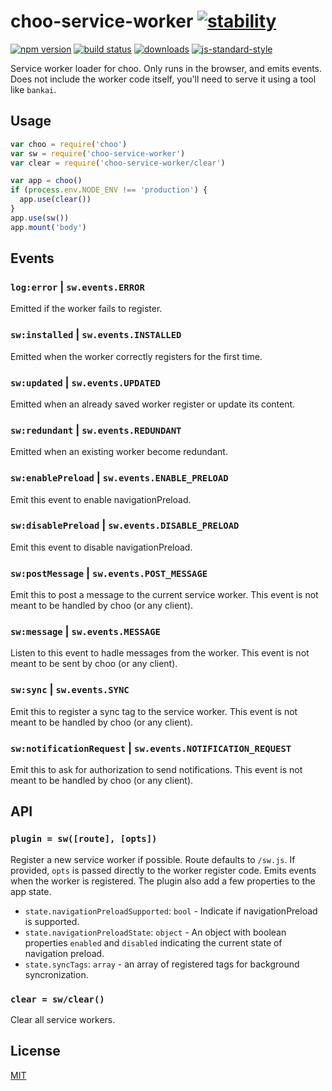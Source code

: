 # choo-service-worker [![stability][0]][1]
[![npm version][2]][3] [![build status][4]][5]
[![downloads][8]][9] [![js-standard-style][10]][11]

Service worker loader for choo. Only runs in the browser, and emits events.
Does not include the worker code itself, you'll need to serve it using a tool
like `bankai`.

## Usage
```js
var choo = require('choo')
var sw = require('choo-service-worker')
var clear = require('choo-service-worker/clear')

var app = choo()
if (process.env.NODE_ENV !== 'production') {
  app.use(clear())
}
app.use(sw())
app.mount('body')
```

## Events
### `log:error` | `sw.events.ERROR`
Emitted if the worker fails to register.

### `sw:installed` | `sw.events.INSTALLED`
Emitted when the worker correctly registers for the first time.

### `sw:updated` | `sw.events.UPDATED`
Emitted when an already saved worker register or update its content.

### `sw:redundant` | `sw.events.REDUNDANT`
Emitted when an existing worker become redundant.

### `sw:enablePreload` | `sw.events.ENABLE_PRELOAD`
Emit this event to enable navigationPreload.

### `sw:disablePreload` | `sw.events.DISABLE_PRELOAD`
Emit this event to disable navigationPreload.

### `sw:postMessage` | `sw.events.POST_MESSAGE`
Emit this to post a message to the current service worker. This event is not 
meant to be handled by choo (or any client).

### `sw:message` | `sw.events.MESSAGE`
Listen to this event to hadle messages from the worker. This event is not meant 
to be sent by choo (or any client).

### `sw:sync` | `sw.events.SYNC`
Emit this to register a sync tag to the service worker. This event is not 
meant to be handled by choo (or any client).

### `sw:notificationRequest` | `sw.events.NOTIFICATION_REQUEST`
Emit this to ask for authorization to send notifications. This event is not 
meant to be handled by choo (or any client).

## API
### `plugin = sw([route], [opts])`
Register a new service worker if possible. Route defaults to `/sw.js`. If
provided, `opts` is passed directly to the worker register code. Emits events
when the worker is registered.
The plugin also add a few properties to the app state.

- `state.navigationPreloadSupported`: `bool` - Indicate if navigationPreload is 
supported.
- `state.navigationPreloadState`: `object` - An object with boolean properties 
`enabled` and `disabled` indicating the current state of navigation preload.
- `state.syncTags`: `array` - an array of registered tags for background 
syncronization.

### `clear = sw/clear()`
Clear all service workers.

## License
[MIT](https://tldrlegal.com/license/mit-license)

[0]: https://img.shields.io/badge/stability-experimental-orange.svg?style=flat-square
[1]: https://nodejs.org/api/documentation.html#documentation_stability_index
[2]: https://img.shields.io/npm/v/choo-service-worker.svg?style=flat-square
[3]: https://npmjs.org/package/choo-service-worker
[4]: https://img.shields.io/travis/yoshuawuyts/choo-service-worker/master.svg?style=flat-square
[5]: https://travis-ci.org/yoshuawuyts/choo-service-worker
[6]: https://img.shields.io/codecov/c/github/yoshuawuyts/choo-service-worker/master.svg?style=flat-square
[7]: https://codecov.io/github/yoshuawuyts/choo-service-worker
[8]: http://img.shields.io/npm/dm/choo-service-worker.svg?style=flat-square
[9]: https://npmjs.org/package/choo-service-worker
[10]: https://img.shields.io/badge/code%20style-standard-brightgreen.svg?style=flat-square
[11]: https://github.com/feross/standard
